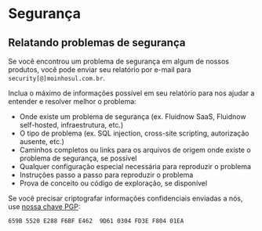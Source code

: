 # Segurança

## Relatando problemas de segurança

Se você encontrou um problema de segurança em algum de nossos produtos, você pode enviar seu relatório por e-mail para `security[@]moinhosul.com.br`.

Inclua o máximo de informações possível em seu relatório para nos ajudar a entender e resolver melhor o problema:

- Onde existe um problema de segurança (ex. Fluidnow SaaS, Fluidnow self-hosted, infraestrutura, etc.)
- O tipo de problema (ex. SQL injection, cross-site scripting, autorização ausente, etc.)
- Caminhos completos ou links para os arquivos de origem onde existe o problema de segurança, se possível
- Qualquer configuração especial necessária para reproduzir o problema
- Instruções passo a passo para reproduzir o problema
- Prova de conceito ou código de exploração, se disponível

Se você precisar criptografar informações confidenciais enviadas a nós, use [nossa chave PGP](https://keys.openpgp.org/vks/v1/by-fingerprint/659B5520E288F6BFE4629D610304FD3EF80401EA):

```
659B 5520 E288 F6BF E462  9D61 0304 FD3E F804 01EA
```
